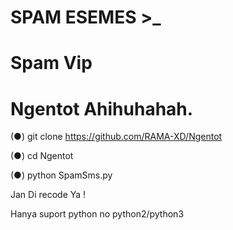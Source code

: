 # SPAM ESEMES >_
# Spam Vip
# Ngentot Ahihuhahah.


(●) git clone https://github.com/RAMA-XD/Ngentot

(●) cd Ngentot

(●) python SpamSms.py

Jan Di recode Ya !

Hanya suport python no python2/python3 



